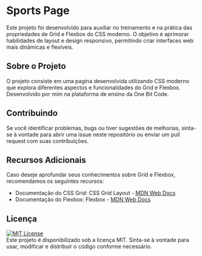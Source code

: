 # Sports Page

Este projeto foi desenvolvido para auxiliar no treinamento e na prática das propriedades de Grid e Flexbox do CSS moderno. O objetivo é aprimorar habilidades de layout e design responsivo, permitindo criar interfaces web mais dinâmicas e flexíveis.

## Sobre o Projeto 
O projeto consiste em uma pagina desenvolvida utilizando CSS moderno que explora diferentes aspectos e funcionalidades do Grid e Flexbox.
Desenvolvido por mim na plataforma de ensino da One Bit Code.

## Contribuindo
Se você identificar problemas, bugs ou tiver sugestões de melhorias, sinta-se à vontade para abrir uma issue neste repositório ou enviar um pull request com suas contribuições.

## Recursos Adicionais
Caso deseje aprofundar seus conhecimentos sobre Grid e Flexbox, recomendamos os seguintes recursos:

- Documentação do CSS Grid: CSS Grid Layout - [MDN Web Docs](https://developer.mozilla.org/pt-BR/docs/Web/CSS/CSS_grid_layout/Basic_concepts_of_grid_layout)
- Documentação do Flexbox: Flexbox - [MDN Web Docs](https://developer.mozilla.org/pt-BR/docs/Web/CSS/CSS_flexible_box_layout/Basic_concepts_of_flexbox)

## Licença 
[![MIT License](https://img.shields.io/badge/License-MIT-green.svg)](https://choosealicense.com/licenses/mit/) <br>
Este projeto é disponibilizado sob a licença MIT. Sinta-se à vontade para usar, modificar e distribuir o código conforme necessário.
